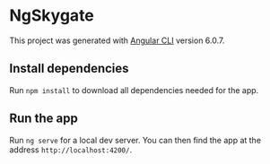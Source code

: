 # NgSkygate

This project was generated with [Angular CLI](https://github.com/angular/angular-cli) version 6.0.7.

## Install dependencies

Run `npm install` to download all dependencies needed for the app.

## Run the app

Run `ng serve` for a local dev server. You can then find the app at the address `http://localhost:4200/`.